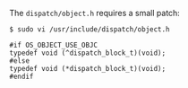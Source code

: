 
The `dispatch/object.h` requires a small patch:

```
$ sudo vi /usr/include/dispatch/object.h

#if OS_OBJECT_USE_OBJC
typedef void (^dispatch_block_t)(void);
#else
typedef void (*dispatch_block_t)(void);
#endif

```

